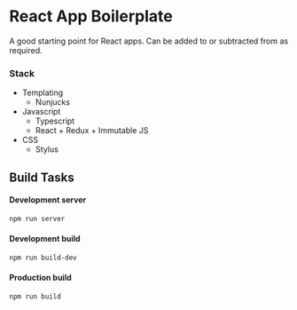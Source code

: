 # React App Boilerplate

A good starting point for React apps. Can be added to or subtracted from as required.

### Stack

- Templating
    - Nunjucks
- Javascript
    - Typescript
    - React + Redux + Immutable JS
- CSS
    - Stylus
    
## Build Tasks

#### Development server

```bash
npm run server
```

#### Development build

```bash
npm run build-dev
```

#### Production build

```bash
npm run build
```
